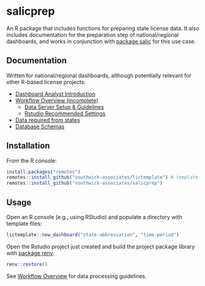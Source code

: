# salicprep

An R package that includes functions for preparing state license data. It also includes documentation for the preparation step of national/regional dashboards, and works in conjunction with  [package salic](https://southwick-associates.github.io/salic/) for this use case.

## Documentation

Written for national/regional dashboards, although potentially relevant for other R-based license projects:

- [Dashboard Analyst Introduction](github_vignettes/dashboard-overview.md)
- [Workflow Overview (incomplete)](github_vignettes/workflow-overview.md)
    + [Data Server Setup & Guidelines](github_vignettes/server-setup.md)
    + [Rstudio Recommended Settings](github_vignettes/rstudio-settings.md)
- [Data required from states](github_vignettes/data-required.md)
- [Database Schemas](github_vignettes/data-schema.md)

## Installation

From the R console:

``` r
install.packages("remotes")
remotes::install_github("southwick-associates/lictemplate") # template workflow
remotes::install_github("southwick-associates/salicprep")
```
    
## Usage

Open an R console (e.g., using RStudio) and populate a directory with template files:

```r
lictemplate::new_dashboard("state-abbreviation", "time-period")
```

Open the Rstudio project just created and build the project package library with [package renv](https://rstudio.github.io/renv/index.html):

```r
renv::restore()
```

See [Workflow Overview](github_vignettes/workflow-overview.md) for data processing guidelines.
